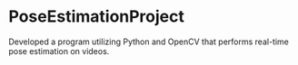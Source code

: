 # PoseEstimationProject
Developed a program utilizing Python and OpenCV that performs real-time pose estimation on videos.
